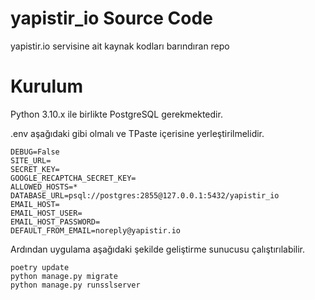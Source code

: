 # yapistir_io Source Code

yapistir.io servisine ait kaynak kodları barındıran repo

# Kurulum

Python 3.10.x ile birlikte PostgreSQL gerekmektedir.

.env aşağıdaki gibi olmalı ve TPaste içerisine yerleştirilmelidir.

```
DEBUG=False
SITE_URL=
SECRET_KEY=
GOOGLE_RECAPTCHA_SECRET_KEY=
ALLOWED_HOSTS=*
DATABASE_URL=psql://postgres:2855@127.0.0.1:5432/yapistir_io
EMAIL_HOST=
EMAIL_HOST_USER=
EMAIL_HOST_PASSWORD=
DEFAULT_FROM_EMAIL=noreply@yapistir.io
```

Ardından uygulama aşağıdaki şekilde geliştirme sunucusu çalıştırılabilir.

```
poetry update
python manage.py migrate
python manage.py runsslserver
```
